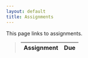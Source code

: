 ```yaml
---
layout: default
title: Assignments
---
```


This page links to assignments.


> Assignment                                                                             |     Due     |
> -------------------------------------------------------------------------------------- | ----------- |



<!--
> [Assignment 1: Computed Pinwheel](CPADS_Assign1.pdf)                                   | **Fri, Oct 12** |
> [Assignment 2: Triangles (Functions and Loops)](CPADS_Assign2.pdf) <br /> [triangles.py](src/triangles.py)                                                         | **Sun, Nov 11** |
> [Assignment 3: Turtle Game (Decisions and While Loops)](CPADS_Assign3.pdf) <br /> [turtlegame.py](src/turtlegame.py)  <br />  [turtlegame-solution.py](src/turtlegame-solution.py)                                     | **Sat, Dec 8 (120% credit)** <br />  **Weds, Dec 12 (100% credit)**  |
-->